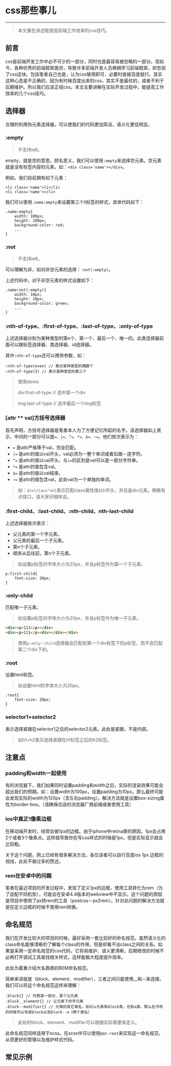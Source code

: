 # css那些事儿

----
> 本文重在讲述能提高前端工作效率的css技巧。


## 前言

css是前端开发工作中必不可少的一部分，同时也是最容易被忽略的一部分。现如今，各种优秀的前端框架面世，导致许多前端开发人员蜂拥学习前端框架，却忽视了css这块。包括笔者自己也是，认为css够用即可，必要时直接百度就行。其实这种心态是不正确的，因为有时候百度出来的css，其实不是最优的，或者不利于后期维护。所以我们应该正视css。本文主要讲解在实际开发过程中，能提高工作效率的几个css技巧。

## 选择器

合理的利用伪元素选择器，可以使我们的代码更加简洁，语义化更佳明显。

### :empty

> 不支持ie8。

empty，就是空的意思。顾名思义，我们可以使用`:empty`来选择空元素。空元素就是没有标签内容的元素，如：`<div class='name'></div>`。

例如，我们目前拥有如下元素：

```
<li class='name'>li</li>
<li class='name'></li>
```

我们可以使用`.name:empty`来设置第三个li标签的样式，具体代码如下：

```
.name:empty{
	width: 100px;
	height: 200px;
	background-color: red;
	...
}
```

### :not

> 不支持ie8。

可以理解为非，如对非空元素的选择：`:not(:empty)`。

上述代码中，对于非空元素的样式设置如下：

```
.name:not(:empty){
	width: 10px;
	height: 10px;
	background-color: green;
	...
}
```

### :nth-of-type、:first-of-type、:last-of-type、:only-of-type

上述选择器分别为某种类型的第n个、第一个、最后一个、唯一的。此类选择器前面可以跟标签选择器、类选择器、id选择器。

其中`:nth-of-type`还可以携带参数，如：

```
:nth-of-type(even) // 表示某种类型的偶数个
:nth-of-type(3) // 表示某种类型的第三个
```


> 使用demo
> 
> div:first-of-type // 选中第一个div
> 
> img:last-of-type // 选中最后一个img标签

### [attr ** val]方括号选择器

首先声明，方括号选择器是笔者本人为了方便记忆所起的名字。该选择器如上表示，中间的`**`部分可以是`=、|=、^=、*=、$=、~=`。他们依次表示为：

* `=` 是attr严格等于val，完全匹配。
* `|=` 是attr的值以val开头，val必须为一整个单词或者后跟－连字符。
* `^=` 是attr的值以val开头，与`|=`的区别是val可以是一部分字符串。
* `*=` 是attr的值包含val。
* `$=` 是attr的值以val结束。
* `~=` 是attr的值包含val，此处val为一个单独的单词。

> 如：`div[class^=h]`表示匹配class属性值以h开头，并且是div元素。稍微有点绕口，请大家仔细体会。

### :first-child、:last-child、:nth-child、nth-last-child

上述选择器依次表示：

* 父元素的第一个字元素。
* 父元素的最后一个子元素。
* 第n个子元素。
* 顺序从后往前，第n个子元素。

> 如设置p标签的字体大小为20px，并且p标签作为第一个子元素。
> 
```
p:first-child{
	font-size: 20px;
}
```

### :only-child

匹配唯一子元素。

> 如设置p标签的字体大小为20px，并且p标签作为唯一子元素。
> 
```html
<div><p>111</p></div>
<div><p>111</p><div></div></div>
```
> 使用`p:only－child`选择器会匹配到第一个div标签下的p标签，而不会匹配第二个div下的。

### :root

设置html标签。

> 如设置html的字体大小为20px。
> 
```
:root{
	font-size: 20px;
}
```

### selector1+selector2

表示选择紧跟在selector1之后的selector2元素。此处是紧跟，不是内部。

> 如h1+h2表示选择紧跟在h1标签之后的h2标签。

## 注意点

### padding和width一起使用

有的浏览器下，我们如果同时设置padding和width之后，实际的渲染效果可能会超出我们的预期。如：设置width为100px，设置padding为10px。那么最终可能会发现实际的width为120px（含左右padding）。解决方法就是设置box-sizing属性为border-box。（请确保合适的浏览器厂商前缀或者使用工具）

### ios中真正1像素边框

在移动端开发时，经常会做1px的边框。由于iphone中retina屏的原因，1px会占用2个或者3个像素点。这样就导致你在写css样式的时候是1px，但是实际显示就会比较粗。

关于这个问题，网上已经有很多解决方法，各位读者可以自行百度ios 1px 边框的视线，此处不做过多的赘述。

### rem在安卓中的问题

笔者在最近项目的开发过程中，发现了定义1px的边框，使用工具转化为rem（为了适配不同机型），可能会在安卓4.4版本的webview中不显示。这个问题的原因是项目中使用了px转rem的工具（postcss－px2rem）。针对此问题的解决方法就是在定义边框的时候不使用rem转换。

## 命名规范

我们在开发比较大的项目的时候，最好采用一套比较好的命名规范。虽然语义化的class命名能够清晰的了解每个class的作用，但是却看不出class之间的关系。如果是采用一定命名规范的css代码，它将易维护、语义更清晰，后期修改的时候不必再打开调试工具查找相关样式，这样能极大程度提升效率。

此处为着重介绍大名鼎鼎的BEM命名规范。

简单来讲就是（block、element、modifier），三者之间只能使用__和--来连接。我们可以将这个命名规范这样来理解：

```
.block{} // 代表某一部分、某个父元素
.block__element{} // 父元素下的字元素
.block--modifier{} // 元素的其它类名，如div元素有block类，也有a类，那么在书写的时候可以写成block以及block--a（两个类名）
```

> 此处的block、element、modifier可以根据实际需要来定义。

此命名规范同样适用于scss。在scss中可以使用`@at-root`来实现这一命名规范，从而更好的管理以及维护样式代码。

## 常见示例



